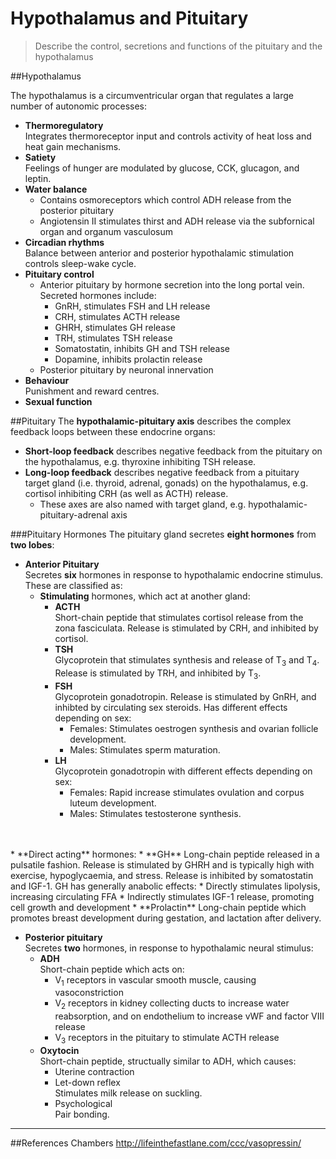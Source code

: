 # Hypothalamus and Pituitary

> Describe the control, secretions and functions of the pituitary and the hypothalamus

##Hypothalamus

The hypothalamus is a circumventricular organ that regulates a large number of autonomic processes:
* **Thermoregulatory**  
Integrates thermoreceptor input and controls activity of heat loss and heat gain mechanisms.
* **Satiety**  
Feelings of hunger are modulated by glucose, CCK, glucagon, and leptin.
* **Water balance**  
    * Contains osmoreceptors which control ADH release from the posterior pituitary
    * Angiotensin II stimulates thirst and ADH release via the subfornical organ and organum vasculosum
* **Circadian rhythms**  
Balance between anterior and posterior hypothalamic stimulation controls sleep-wake cycle.
* **Pituitary control** 
    * Anterior pituitary by hormone secretion into the long portal vein. Secreted hormones include:
        * GnRH, stimulates FSH and LH release
        * CRH, stimulates ACTH release
        * GHRH, stimulates GH release
        * TRH, stimulates TSH release
        * Somatostatin, inhibits GH and TSH release
        * Dopamine, inhibits prolactin release
    * Posterior pituitary by neuronal innervation
* **Behaviour**  
Punishment and reward centres.
* **Sexual function**

##Pituitary
The **hypothalamic-pituitary axis** describes the complex feedback loops between these endocrine organs:
* **Short-loop feedback** describes negative feedback from the pituitary on the hypothalamus, e.g. thyroxine inhibiting TSH release.
* **Long-loop feedback** describes negative feedback from a pituitary target gland (i.e. thyroid, adrenal, gonads) on the hypothalamus, e.g. cortisol inhibiting CRH (as well as ACTH) release.
    * These axes are also named with target gland, e.g. hypothalamic-pituitary-adrenal axis

###Pituitary Hormones
The pituitary gland secretes **eight hormones** from **two lobes**:
* **Anterior Pituitary**  
Secretes **six** hormones in response to hypothalamic endocrine stimulus. These are classified as:
    * **Stimulating** hormones, which act at another gland:
        * **ACTH**  
        Short-chain peptide that stimulates cortisol release from the zona fasciculata. Release is stimulated by CRH, and inhibited by cortisol.
        * **TSH**  
        Glycoprotein that stimulates synthesis and release of T<sub>3</sub> and T<sub>4</sub>. Release is stimulated by TRH, and inhibited by T<sub>3</sub>.
        * **FSH**  
        Glycoprotein gonadotropin. Release is stimulated by GnRH, and inhibted by circulating sex steroids. Has different effects depending on sex:
            * Females: Stimulates oestrogen synthesis and ovarian follicle development.
            * Males: Stimulates sperm maturation.
        * **LH**  
        Glycoprotein gonadotropin with different effects depending on sex:  
            * Females: Rapid increase stimulates ovulation and corpus luteum development.
            * Males: Stimulates testosterone synthesis.
<br>
<br>
    * **Direct acting** hormones:
        * **GH**  
        Long-chain peptide released in a pulsatile fashion. Release is stimulated by GHRH and is typically high with exercise, hypoglycaemia, and stress. Release is inhibited by somatostatin and IGF-1. GH has generally anabolic effects:
            * Directly stimulates lipolysis, increasing circulating FFA
            * Indirectly stimulates IGF-1 release, promoting cell growth and development
        * **Prolactin**  
        Long-chain peptide which promotes breast development during gestation, and lactation after delivery.


* **Posterior pituitary**  
Secretes **two** hormones, in response to hypothalamic neural stimulus:
    * **ADH**  
    Short-chain peptide which acts on:
        * V<sub>1</sub> receptors in vascular smooth muscle, causing vasoconstriction
        * V<sub>2</sub> receptors in kidney collecting ducts to increase water reabsorption, and on endothelium to increase vWF and factor VIII release
        * V<sub>3</sub> receptors in the pituitary to stimulate ACTH release
    * **Oxytocin**  
    Short-chain peptide, structually similar to ADH, which causes:
        * Uterine contraction
        * Let-down reflex  
        Stimulates milk release on suckling.
        * Psychological  
        Pair bonding.

---
##References
Chambers
http://lifeinthefastlane.com/ccc/vasopressin/